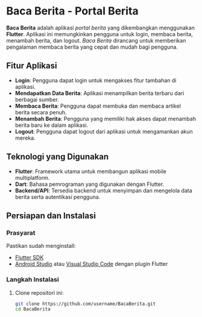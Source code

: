 # Baca Berita - Portal Berita

**Baca Berita** adalah aplikasi *portal berita* yang dikembangkan menggunakan **Flutter**. Aplikasi ini memungkinkan pengguna untuk login, membaca berita, menambah berita, dan logout. *Baca Berita* dirancang untuk memberikan pengalaman membaca berita yang cepat dan mudah bagi pengguna.

## Fitur Aplikasi

- **Login**: Pengguna dapat login untuk mengakses fitur tambahan di aplikasi.
- **Mendapatkan Data Berita**: Aplikasi menampilkan berita terbaru dari berbagai sumber.
- **Membaca Berita**: Pengguna dapat membuka dan membaca artikel berita secara penuh.
- **Menambah Berita**: Pengguna yang memiliki hak akses dapat menambah berita baru ke dalam aplikasi.
- **Logout**: Pengguna dapat logout dari aplikasi untuk mengamankan akun mereka.

## Teknologi yang Digunakan

- **Flutter**: Framework utama untuk membangun aplikasi mobile multiplatform.
- **Dart**: Bahasa pemrograman yang digunakan dengan Flutter.
- **Backend/API**: Tersedia backend untuk menyimpan dan mengelola data berita serta autentikasi pengguna.

## Persiapan dan Instalasi

### Prasyarat

Pastikan sudah menginstall:
- [Flutter SDK](https://flutter.dev/docs/get-started/install)
- [Android Studio](https://developer.android.com/studio) atau [Visual Studio Code](https://code.visualstudio.com/) dengan plugin Flutter

### Langkah Instalasi

1. Clone repositori ini:
   ```bash
   git clone https://github.com/username/BacaBerita.git
   cd BacaBerita
